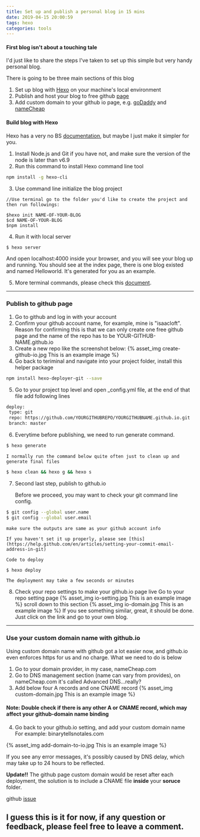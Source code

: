 ```yaml
---
title: Set up and publish a personal blog in 15 mins
date: 2019-04-15 20:00:59
tags: hexo
categories: tools
---
```


#### First blog isn't about a touching tale
I'd just like to share the steps I've taken to set up this simple but very handy personal blog. 

There is going to be three main sections of this blog
1. Set up blog with [Hexo](https://hexo.io/) on your machine's local environment
2. Publish and host your blog to free github [page](https://pages.github.com/)
3. Add custom domain to your github io page, e.g. [goDaddy](https://au.godaddy.com/) and [nameCheap](https://www.namecheap.com/)

<!--more-->

#### Build blog with Hexo
Hexo has a very no BS [documentation](https://hexo.io/docs/), but maybe I just make it simpler for you.

1. Install Node.js and Git if you have not, and make sure the version of the node is later than v6.9
2. Run this command to install Hexo command line tool
```bash
npm install -g hexo-cli
```
3. Use command line initialize the blog project
```
//Use terminal go to the folder you'd like to create the project and then run followings:

$hexo init NAME-OF-YOUR-BLOG
$cd NAME-OF-YOUR-BLOG
$npm install
```
4. Run it with local server
```bash
$ hexo server
```
And open localhost:4000 inside your browser, and you will see your blog up and running.
You should see at the index page, there is one blog existed and named Helloworld. It's generated for you as an example.

5. More terminal commands, please check this [document](https://hexo.io/docs/commands.html).
------------------------------------
### Publish to github page

1. Go to github and log in with your account
2. Confirm your github account name, for example, mine is "isaacloft". Reason for confirming this is that
we can only create one free github page and the name of the repo has to be YOUR-GITHUB-NAME.github.io
3. Create a new repo like the screenshot below:
{% asset_img create-github-io.jpg This is an example image %}
4. Go back to teriminal and navigate into your project folder, install this helper package
```bash
npm install hexo-deployer-git --save
```
5. Go to your project top level and open _config.yml file, at the end of that file add following lines
```bash
deploy:
 type: git
 repo: https://github.com/YOURGITHUBREPO/YOURGITHUBNAME.github.io.git
 branch: master
```
6. Everytime before publishing, we need to run generate command.
```bash
$ hexo generate
```
    I normally run the command below quite often just to clean up and generate final files
```bash
$ hexo clean && hexo g && hexo s 
```
7. Second last step, publish to github.io

    Before we proceed, you may want to check your git command line config.

```bash
$ git config --global user.name
$ git config --global user.email
```
    make sure the outputs are same as your github account info

    If you haven't set it up properly, please see [this](https://help.github.com/en/articles/setting-your-commit-email-address-in-git)

    Code to deploy
```bash
$ hexo deploy
```
    The deployment may take a few seconds or minutes

8. Check your repo settings to make your github.io page live
    Go to your repo setting page
{% asset_img io-setting.jpg This is an example image %}
    scroll down to this section
{% asset_img io-domain.jpg This is an example image %}
    If you see something similar, great, it should be done. Just click on the link and go to your own blog.


----------
### Use your custom domain name with github.io
Using custom domain name with github got a lot easier now, and github.io even enforces https for us and no charge.
What we need to do is below
1. Go to your domain provider, in my case, nameCheap.com
2. Go to DNS management section (name can vary from provides), on nameCheap.com it's called Advanced DNS...really?
3. Add below four A records and one CNAME record
{% asset_img custom-domain.jpg This is an example image %}
#### Note: Double check if there is any other A or CNAME record, which may affect your github-domain name binding
4. Go back to your github.io setting, and add your custom domain name
    For example: binarytellsnotales.com

{% asset_img add-domain-to-io.jpg This is an example image %}

If you see any error messages, it's possibly caused by DNS delay, which may take up to 24 hours to be reflected.

<b>Update!!</b>
The github page custom domain would be reset after each deployment, the solution is to include a CNAME file <b>inside</b>
your <b>soruce</b> folder.

github [issue](https://github.com/hexojs/hexo-deployer-git/issues/87)
## I guess this is it for now, if any question or feedback, please feel free to leave a comment.
    